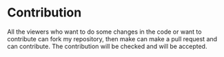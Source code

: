 # Contribution
All the viewers who want to do some changes in the
 code or want to contribute can fork my repository, 
 then make can make a pull request and can contribute. 
The contribution will be checked and will be accepted. 
